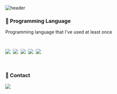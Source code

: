 ![header](https://capsule-render.vercel.app/api?type=wave&color=auto&height=90&section=header&text=shouts&apos;github&fontSize=70&animation=twinkling)


<h3 align="left">🌱 Programming Language</h3>

<p align="left"> Programming language that I've used at least once </p>
<br>
<p align="left">
  <img src="https://img.shields.io/badge/Python-3766AB?style=flat-square&logo=Python&logoColor=white"/></a>&nbsp
  <img src="https://img.shields.io/badge/R-11B48A?style=flat-square&logo=R&logoColor=white"/></a>&nbsp 
  <img src="https://img.shields.io/badge/Java-007396?style=flat-square&logo=Java&logoColor=white"/></a>&nbsp 
  <img src="https://img.shields.io/badge/Javascript-ffb13b?style=flat-square&logo=javascript&logoColor=white"/></a>&nbsp 
  <img src="https://img.shields.io/badge/D3.js-1572B6?style=flat-square&logo=d3.js&logoColor=white"/></a>&nbsp 
</p>
<br>
<h3 align="left"> 💬 Contact </h3>
<p align="left">
  <a href="https://twitter.com/shouts77" target="_blank"><img src="https://img.shields.io/badge/twitter-blue?style=flat-square&logo=twitter&logoColor=white&link=https://twitter.com/shouts77o"/></a>
</p>
<br>

<!--
**shouts77/shouts77** is a ✨ _special_ ✨ repository because its `README.md` (this file) appears on your GitHub profile.

Here are some ideas to get you started:

- 🔭 I’m currently working on ...
- 🌱 I’m currently learning ...
- 👯 I’m looking to collaborate on ...
- 🤔 I’m looking for help with ...
- 💬 Ask me about ...
- 📫 How to reach me: ...
- 😄 Pronouns: ...
- ⚡ Fun fact: ...
-->
